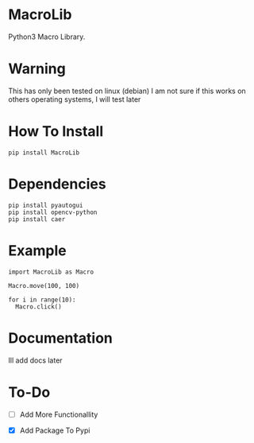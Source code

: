 # MacroLib
Python3 Macro Library.

# Warning
This has only been tested on linux (debian) I am not sure if this works on others operating systems, I will test later

# How To Install
```
pip install MacroLib
```

# Dependencies
```
pip install pyautogui
pip install opencv-python 
pip install caer
```

# Example
```
import MacroLib as Macro

Macro.move(100, 100)

for i in range(10):
  Macro.click()
```

# Documentation
Ill add docs later

# To-Do
- [ ] Add More Functionallity

- [X] Add Package To Pypi
